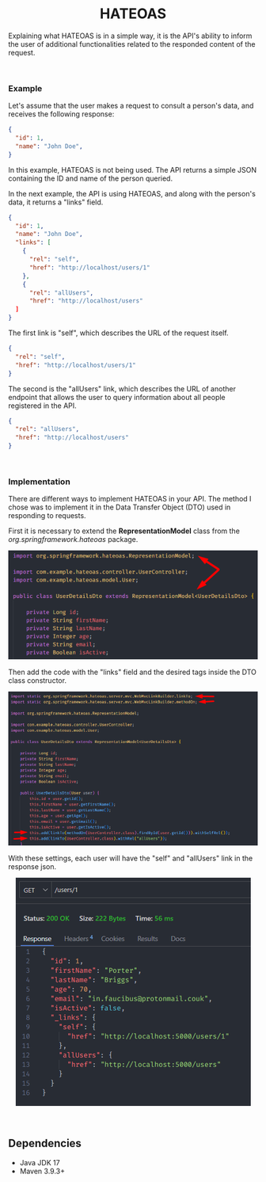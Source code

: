 <h1 align="center"><strong>HATEOAS</strong></h1>


Explaining what HATEOAS is in a simple way, it is the API's ability to inform the user of additional functionalities related to the responded content of the request.

&nbsp;

### **Example**

Let's assume that the user makes a request to consult a person's data, and receives the following response:

```json
{
  "id": 1,
  "name": "John Doe",
}
```

In this example, HATEOAS is not being used. The API returns a simple JSON containing the ID and name of the person queried.

In the next example, the API is using HATEOAS, and along with the person's data, it returns a "links" field.

```json
{
  "id": 1,
  "name": "John Doe",
  "links": [
	{
	  "rel": "self",
	  "href": "http://localhost/users/1"
	},
	{
	  "rel": "allUsers",
	  "href": "http://localhost/users"
  ]
}
```

The first link is "self", which describes the URL of the request itself.

```json
{
  "rel": "self",
  "href": "http://localhost/users/1"
}
```

The second is the "allUsers" link, which describes the URL of another endpoint that allows the user to query information about all people registered in the API.

```json
{
  "rel": "allUsers",
  "href": "http://localhost/users"
}
```

&nbsp;

### **Implementation**



There are different ways to implement HATEOAS in your API. The method I chose was to implement it in the Data Transfer Object (DTO) used in responding to requests.

First it is necessary to extend the **RepresentationModel** class from the *org.springframework.hateoas* package.

<div align="center">
	<img src="resources/img/dto-extends.png">
</div>

Then add the code with the "links" field and the desired tags inside the DTO class constructor.

<div align="center">
	<img src="resources/img/link-fields.png">
</div>

With these settings, each user will have the "self" and "allUsers" link in the response json.

<div align="center">
	<img src="resources/img/user1.png">
</div>

&nbsp;

## **Dependencies**

- Java JDK 17
- Maven 3.9.3+